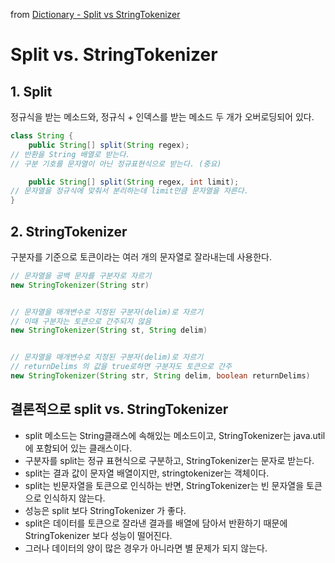 from [Dictionary - Split vs StringTokenizer](https://github.com/newkayak12/Dictionary/blob/master/java/20.StringAndTokenizer.md)

# Split vs. StringTokenizer
## 1. Split
정규식을 받는 메소드와, 정규식 + 인덱스를 받는 메소드 두 개가 오버로딩되어 있다.
```java
class String {
    public String[] split(String regex);
// 반환을 String 배열로 받는다.
// 구분 기호를 문자열이 아닌 정규표현식으로 받는다. (중요)

    public String[] split(String regex, int limit);
// 문자열을 정규식에 맞춰서 분리하는데 limit만큼 문자열을 자른다.
}
```
## 2. StringTokenizer
구분자를 기준으로 토큰이라는 여러 개의 문자열로 잘라내는데 사용한다.
````java
// 문자열을 공백 문자를 구분자로 자르기
new StringTokenizer(String str)


// 문자열을 매개변수로 지정된 구분자(delim)로 자르기
// 이때 구분자는 토큰으로 간주되지 않음
new StringTokenizer(String st, String delim)


// 문자열을 매개변수로 지정된 구분자(delim)로 자르기
// returnDelims 의 값을 true로하면 구분자도 토큰으로 간주
new StringTokenizer(String str, String delim, boolean returnDelims)
````

## 결론적으로 split vs. StringTokenizer

- split 메소드는 String클래스에 속해있는 메소드이고, StringTokenizer는 java.util에 포함되어 있는 클래스이다.
- 구분자를 split는 정규 표현식으로 구분하고, StringTokenizer는 문자로 받는다.
- split는 결과 값이 문자열 배열이지만, stringtokenizer는 객체이다.
- split는 빈문자열을 토큰으로 인식하는 반면, StringTokenizer는 빈 문자열을 토큰으로 인식하지 않는다.
- 성능은 split 보다 StringTokenizer 가 좋다.
- split은 데이터를 토큰으로 잘라낸 결과를 배열에 담아서 반환하기 때문에 StringTokenizer 보다 성능이 떨어진다.
- 그러나 데이터의 양이 많은 경우가 아니라면 별 문제가 되지 않는다.
